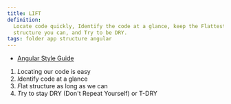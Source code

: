 ```yaml
---
title: LIFT
definition:
  Locate code quickly, Identify the code at a glance, keep the Flattest
  structure you can, and Try to be DRY.
tags: folder app structure angular
---
```


- [Angular Style Guide](https://angular.io/guide/styleguide#lift)

1. *L*ocating our code is easy
2. *I*dentify code at a glance
3. *F*lat structure as long as we can
4. *T*ry to stay DRY (Don't Repeat Yourself) or T-DRY
